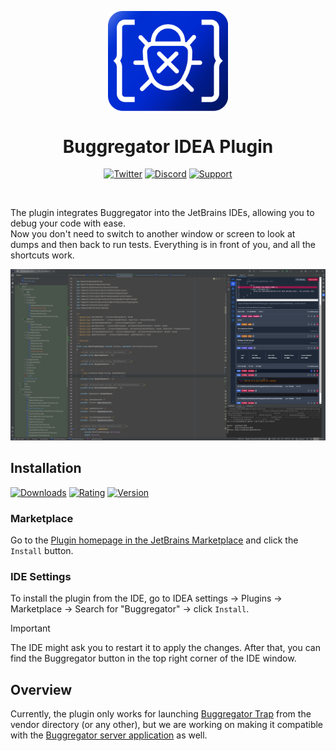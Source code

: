 <p align="center">
    <img alt="logo"
         src="https://github.com/buggregator/phpstorm-plugin/blob/master/resources/logo.svg?raw=true"
         style="width: 2in; display: block"
    />
</p>

<h1 align="center">Buggregator IDEA Plugin</h1>

<div align="center">

[![Twitter](https://img.shields.io/badge/-Follow-black?style=flat-square&logo=X)](https://twitter.com/buggregator)
[![Discord](https://img.shields.io/static/v1?style=flat-square&label=Join&message=Discord&logo=Discord&color=%235865F2)](https://discord.gg/qF3HpXhMEP)
[![Support](https://img.shields.io/static/v1?style=flat-square&label=Sponsor&message=%E2%9D%A4&logo=Boosty&color=%23fe0086)](https://boosty.to/xepozz/single-payment/donation/669411/target)

</div>

<br />

The plugin integrates Buggregator into the JetBrains IDEs, allowing you to debug your code with ease.  
Now you don't need to switch to another window or screen to look at dumps and then back to run tests.
Everything is in front of you, and all the shortcuts work.

![overview.png](resources/img_1.png)

## Installation

[![Downloads](https://img.shields.io/jetbrains/plugin/d/26344-buggregator?style=flat-square)](https://plugins.jetbrains.com/plugin/26344-buggregator)
[![Rating](https://img.shields.io/jetbrains/plugin/r/rating/26344-buggregator?style=flat-square)](https://plugins.jetbrains.com/plugin/26344-buggregator/reviews)
[![Version](https://img.shields.io/jetbrains/plugin/v/26344-buggregator?style=flat-square)](https://plugins.jetbrains.com/plugin/26344-buggregator/versions)

### Marketplace

Go to the [Plugin homepage in the JetBrains Marketplace](https://plugins.jetbrains.com/plugin/26344-buggregator) and click the `Install` button.

### IDE Settings

To install the plugin from the IDE, go to IDEA settings → Plugins → Marketplace → Search for "Buggregator" → click `Install`.

> [!IMPORTANT]
> The IDE might ask you to restart it to apply the changes. After that, you can find the Buggregator button in the top right corner of the IDE window.

## Overview

Currently, the plugin only works for launching [Buggregator Trap](https://github.com/buggregator/trap) from the vendor directory (or any other), but we are working on making it compatible with the [Buggregator server application](https://github.com/buggregator/server) as well.


